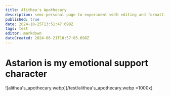 ```yaml
---
title: Alithea's Apothecary
description: semi-personal page to experiment with editing and formatting without affecting the main content of the wiki
published: true
date: 2024-10-25T13:51:47.698Z
tags: test
editor: markdown
dateCreated: 2024-06-21T10:57:05.698Z
---
```


# Astarion is my emotional support character
![alithea's_apothecary.webp](/test/alithea's_apothecary.webp =1000x)





